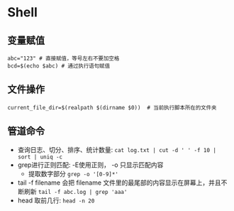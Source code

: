 # Shell

## 变量赋值

```shell
abc="123" # 直接赋值，等号左右不要加空格
bcd=$(echo $abc) # 通过执行语句赋值
```

## 文件操作
```shell
current_file_dir=$(realpath $(dirname $0))  # 当前执行脚本所在的文件夹
```

## 管道命令

- 查询日志、切分、排序、统计数量: `cat log.txt | cut -d ' ' -f 10 | sort | uniq -c`
- grep进行正则匹配: -E使用正则， -o 只显示匹配内容
  - 提取数字部分 `grep -o '[0-9]*'`
- tail -f filename 会把 filename 文件里的最尾部的内容显示在屏幕上，并且不断刷新 `tail -f abc.log | grep 'aaa'`
- head 取前几行: `head -n 20`
